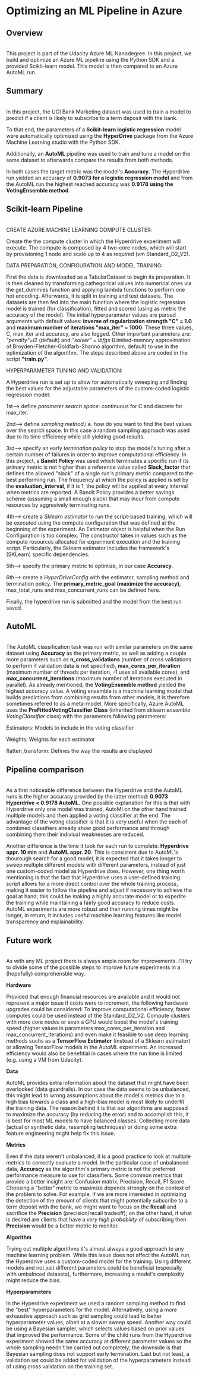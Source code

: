 # Optimizing an ML Pipeline in Azure

## Overview
\
This project is part of the Udacity Azure ML Nanodegree.
In this project, we build and optimize an Azure ML pipeline using the Python SDK and a provided Scikit-learn model.
This model is then compared to an Azure AutoML run.

## Summary
\
In this project, the UCI Bank Marketing dataset was used to train a model to predict if a client is likely to subscribe to a term deposit with the bank.

To that end, the parameters of a **Scikit-learn logistic regression** model were automatically optimized using the **HyperDrive** package from the Azure Machine Learning studio with the Python SDK.

Additionally, an **AutoML** pipeline was used to train and tune a model on the same dataset to afterwards compare the results from both methods.

In both cases the target metric was the model's **Accuracy**. 
The Hyperdrive run yielded an accuracy of **0.9073 for a logistic regression model** and from the AutoML run the highest reached accuracy was **0.9178 using the VotingEnsemble method**.

## Scikit-learn Pipeline
\
CREATE AZURE MACHINE LEARNING COMPUTE CLUSTER:

Create the the compute cluster in which the Hyperdrive experiment will execute.
The compute is composed by 4 two-core nodes, which will start by provisioning 1 node and scale up to 4 as required (vm Standard_D2_V2).

DATA PREPARATION, CONFIGURATION AND MODEL TRAINING:

First the data is downloaded as a TabularDataset to begin its preparation. 
It is then cleaned by transforming cathegorical values into numerical ones via the get_dummies function and applying lambda functions to perform one hot encoding. Afterwards, it is split in training and test datasets. The datasets are then fed into the main function where the logistic regression model is trained (for classification), fitted and scored (using as metric the accuracy of the model). The initial hyperparameter values are parsed arguments with default values: **inverse of regularization strength "C" = 1.0** and **maximum number of iterations "max_iter" = 1000**. These three values, C, max_iter and accuracy, are also logged. Other important parameters are: *"penalty"=l2* (default) and *"solver" = lbfgs* (Limited-memory approximation of Broyden-Fletcher-Goldfarb-Shanno algorithm, default) to use in the optimization of the algorithm.
The steps described above are coded in the script **"train.py"**.

HYPERPARAMETER TUNING AND VALIDATION:

A Hyperdrive run is set up to allow for automatically sweeping and finding the best values for the adjustable parameters of the custom-coded logistic regression model:

1st--> define *parameter search space*: continuous for C and discrete for max_iter.

2nd--> define *sampling method*,i.e. how do you want to find the best values over the search space. In this case a random sampling approach was used due to its time efficiency while still yielding good results.

3rd--> specify an early *termination policy* to stop the model's tuning after a certain number of failures in order to improve computational efficiency. In this project, a **Bandit Policy** was used which terminates a specific run if its primary metric is not higher than a reference value called **Slack_factor** that defines the allowed "slack" of a single run's primary metric compared to the best performing run. The frequency at which the policy is applied is set by the **evaluation_interval**, if it is 1, the policy will be applied at every interval when metrics are reported. A Bandit Policy provides a better savings scheme (assuming a small enough slack) that may incur from compute resources by aggresively terminating runs.

4th--> create a *Sklearn estimator* to run the script-based training, which will be executed using the compute configuration that was defined at the beginning of the experiment. An Estimator object is helpful when the Run Configuration is too complex. The constructor takes in values such as the compute resources allocated for experiment execution and the training script. Particularly, the Sklearn estimator includes the framework's (SKLearn) specific dependencies.

5th--> specify the primary metric to optimize, in our case **Accuracy**.

6th--> create a *HyperDriveConfig* with the estimator, sampling method and termination policy. The **primary_metric_goal (maximize the accuracy)**, max_total_runs and max_concurrent_runs can be defined here.

Finally, the hyperdrive run is submitted and the model from the best run saved.


## AutoML
\
The AutoML classification task was run with similar parameters on the same dataset using **Accuracy** as the primary metric, as well as adding a couple more parameters such as **n_cross_validations** (number of cross validations to perform if validation data is not specified), **max_cores_per_iteration** (maximum number of threads per iteration, -1 uses all available cores), and **max_concurrent_iterations** (maximum number of iterations executed in parallel). As already mentioned, the **VotingEnsemble method** yielded the highest accuracy value. A voting ensemble is a machine learning model that builds predictions from combining results from other models, it is therefore sometimes refered to as a meta-model. More specifically, Azure AutoML uses the **PreFittedVotingClassifier Class** (inherited from sklearn *ensemble VotingClassifier* class) with the parameters following parameters:

  Estimators: Models to include in the voting classifier
  
  Weights: Weights for each estimator
  
  flatten_transform: Defines the way the results are displayed

## Pipeline comparison
\
As a first noticeable difference between the Hyperdrive and the AutoML runs is the higher accuracy provided by the latter method: **0.9073 Hyperdrive < 0.9178 AutoML**. One possible explanation for this is that with Hyperdrive only one model was trained, AutoMl on the other hand trained multiple models and then applied a voting classifier at the end. The advantage of the voting classifier is that it is very useful when the each of combined classifiers already show good performance and through combining them their indiviual weaknesses are reduced. 

Another difference is the time it took for each run to complete: **Hyperdrive appr. 10 min** and **AutoML appr. 20**. This is consistent due to AutoML's thourough search for a good model, it is expected that it takes longer to sweep multiple different models with different parameters, instead of just one custom-coded model as Hyperdrive does. However, one thing worth mentioning is that the fact that Hyperdrive uses a user-defined training script allows for a more direct control over the whole training process, making it easier to follow the pipeline and adjust if necessary to achieve the goal at hand; this could be making a highly accurate model or to expedite the training while maintaining a fairly good accuracy to reduce costs. AutoML experiments are more robust and their running times might be longer, in return, it includes useful machine learning features like model transparency and explainability.

## Future work
\
As with any ML project there is always ample room for improvements. I'll try to divide some of the possible steps to improve future experiments in a (hopefully) comprehensble way.

**Hardware**

Provided that enough financial resources are available and it would not represent a major issue if costs were to increment, the following hardware upgrades could be considered: To improve computational efficiency, faster computes could be used instead of the Standard_D2_V2. Compute clusters with more core nodes or even a GPU would boost the model's training speed (higher values in parameters max_cores_per_iteration and max_concurrent_iterations) and even make it feasible to use deep learning methods suchs as a **TensorFlow Estimator** (instead of a Sklearn estimator) or allowing TensorFlow models in the AutoML experiment. An increased efficiency would also be benefitial in cases where the run time is limited (e.g. using a VM from Udacity).

**Data**

AutoML provides extra information about the dataset that might have been overlooked (data guardrails). In our case the data seems to be unbalanced, this might lead to wrong assumptions about the model's metrics due to a high bias towards a class and a high-bias model is most likely to underfit the training data. The reason behind it is that our algorithms are supposed to maximize the accuracy (by reducing the error) and to accomplish this, it is best for most ML models to have balanced classes. Collecting more data (actual or synthetic data, resampling techniques) or doing some extra feature engineering might help fix this issue. 

**Metrics**

Even if the data weren't unbalanced, it is a good practice to look at multiple metrics to correctly evaluate a model. In the particular case of unbalanced data, **Accuracy** as the algorithm's primary metric is not the preferred performance measure to use for classifiers. Some common metrics that provide a better insight are: Confusion matrix, Precision, Recall, F1 Score. Choosing a "better" metric to maximize depends strongly on the context of the problem to solve. For example, if we are more interested in optimizing the detection of the *amount* of clients that might potentially subscribe to a term deposit with the bank, we might want to focus on the **Recall** and sacrifice the **Precision** (precision/recall tradeoff); on the other hand, if what is desired are clients that have a *very high probability* of subscribing then **Precision** would be a better metric to monitor.

**Algorithm**

Trying out multiple algorithms it's almost always a good approach to any machine learning problem. While this issue does not affect the AutoML run, the Hyperdrive uses a custom-coded model for the training. Using different models and not just different parameters could be beneficial (especially with umbalnced datasets), furthermore, increasing a model's complexity might reduce the bias. 

**Hyperparameters**

In the Hyperdrive experiment we used a random sampling method to find the "best" hyperparameters for the model. Alternatively, using a more exhaustive approach such as grid sampling could lead to better hyperparameter values, albeit at a slower sweep speed. Another way could be using a Bayesian sampler, which selects values based on prior values that improved the performance. Some of the child runs from the Hyperdrive experiment showed the same accuracy at different parameter values so the whole sampling needn't be carried out completely, the downside is that Bayesian sampling does not support early termination.
Last but not least, a validation set could be added for validation of the hyperparameters instead of using cross validation on the training set.

